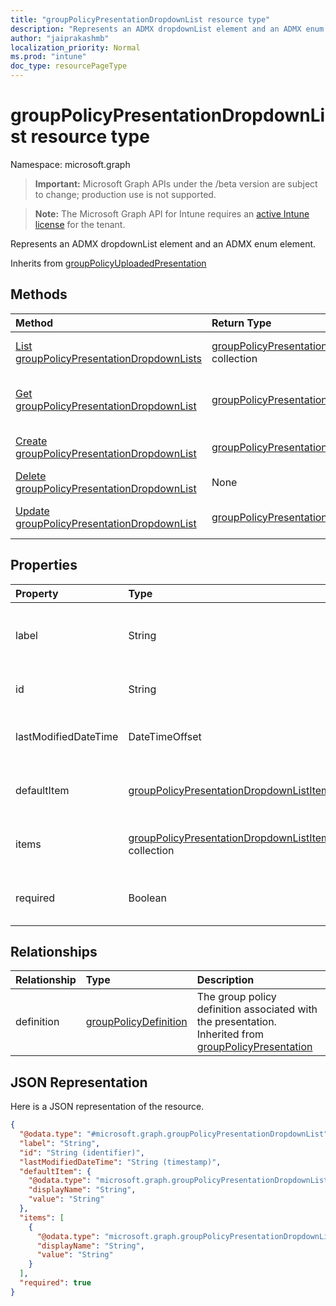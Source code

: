```yaml
---
title: "groupPolicyPresentationDropdownList resource type"
description: "Represents an ADMX dropdownList element and an ADMX enum element."
author: "jaiprakashmb"
localization_priority: Normal
ms.prod: "intune"
doc_type: resourcePageType
---
```


# groupPolicyPresentationDropdownList resource type

Namespace: microsoft.graph

> **Important:** Microsoft Graph APIs under the /beta version are subject to change; production use is not supported.

> **Note:** The Microsoft Graph API for Intune requires an [active Intune license](https://go.microsoft.com/fwlink/?linkid=839381) for the tenant.

Represents an ADMX dropdownList element and an ADMX enum element.


Inherits from [groupPolicyUploadedPresentation](../resources/intune-grouppolicy-grouppolicyuploadedpresentation.md)

## Methods
|Method|Return Type|Description|
|:---|:---|:---|
|[List groupPolicyPresentationDropdownLists](../api/intune-grouppolicy-grouppolicypresentationdropdownlist-list.md)|[groupPolicyPresentationDropdownList](../resources/intune-grouppolicy-grouppolicypresentationdropdownlist.md) collection|List properties and relationships of the [groupPolicyPresentationDropdownList](../resources/intune-grouppolicy-grouppolicypresentationdropdownlist.md) objects.|
|[Get groupPolicyPresentationDropdownList](../api/intune-grouppolicy-grouppolicypresentationdropdownlist-get.md)|[groupPolicyPresentationDropdownList](../resources/intune-grouppolicy-grouppolicypresentationdropdownlist.md)|Read properties and relationships of the [groupPolicyPresentationDropdownList](../resources/intune-grouppolicy-grouppolicypresentationdropdownlist.md) object.|
|[Create groupPolicyPresentationDropdownList](../api/intune-grouppolicy-grouppolicypresentationdropdownlist-create.md)|[groupPolicyPresentationDropdownList](../resources/intune-grouppolicy-grouppolicypresentationdropdownlist.md)|Create a new [groupPolicyPresentationDropdownList](../resources/intune-grouppolicy-grouppolicypresentationdropdownlist.md) object.|
|[Delete groupPolicyPresentationDropdownList](../api/intune-grouppolicy-grouppolicypresentationdropdownlist-delete.md)|None|Deletes a [groupPolicyPresentationDropdownList](../resources/intune-grouppolicy-grouppolicypresentationdropdownlist.md).|
|[Update groupPolicyPresentationDropdownList](../api/intune-grouppolicy-grouppolicypresentationdropdownlist-update.md)|[groupPolicyPresentationDropdownList](../resources/intune-grouppolicy-grouppolicypresentationdropdownlist.md)|Update the properties of a [groupPolicyPresentationDropdownList](../resources/intune-grouppolicy-grouppolicypresentationdropdownlist.md) object.|

## Properties
|Property|Type|Description|
|:---|:---|:---|
|label|String|Localized text label for any presentation entity. The default value is empty. Inherited from [groupPolicyPresentation](../resources/intune-grouppolicy-grouppolicypresentation.md)|
|id|String|Key of the entity. Inherited from [groupPolicyPresentation](../resources/intune-grouppolicy-grouppolicypresentation.md)|
|lastModifiedDateTime|DateTimeOffset|The date and time the entity was last modified. Inherited from [groupPolicyPresentation](../resources/intune-grouppolicy-grouppolicypresentation.md)|
|defaultItem|[groupPolicyPresentationDropdownListItem](../resources/intune-grouppolicy-grouppolicypresentationdropdownlistitem.md)|Localized string value identifying the default choice of the list of items.|
|items|[groupPolicyPresentationDropdownListItem](../resources/intune-grouppolicy-grouppolicypresentationdropdownlistitem.md) collection|Represents a set of localized display names and their associated values.|
|required|Boolean|Requirement to enter a value in the parameter box. The default value is false.|

## Relationships
|Relationship|Type|Description|
|:---|:---|:---|
|definition|[groupPolicyDefinition](../resources/intune-grouppolicy-grouppolicydefinition.md)|The group policy definition associated with the presentation. Inherited from [groupPolicyPresentation](../resources/intune-grouppolicy-grouppolicypresentation.md)|

## JSON Representation
Here is a JSON representation of the resource.
<!-- {
  "blockType": "resource",
  "keyProperty": "id",
  "@odata.type": "microsoft.graph.groupPolicyPresentationDropdownList"
}
-->
``` json
{
  "@odata.type": "#microsoft.graph.groupPolicyPresentationDropdownList",
  "label": "String",
  "id": "String (identifier)",
  "lastModifiedDateTime": "String (timestamp)",
  "defaultItem": {
    "@odata.type": "microsoft.graph.groupPolicyPresentationDropdownListItem",
    "displayName": "String",
    "value": "String"
  },
  "items": [
    {
      "@odata.type": "microsoft.graph.groupPolicyPresentationDropdownListItem",
      "displayName": "String",
      "value": "String"
    }
  ],
  "required": true
}
```
